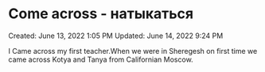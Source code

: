 # Come across  - натыкаться

Created: June 13, 2022 1:05 PM
Updated: June 14, 2022 9:24 PM

I Came across my first teacher.When we were in Sheregesh on first time we came across Kotya and Tanya from Californian Moscow.